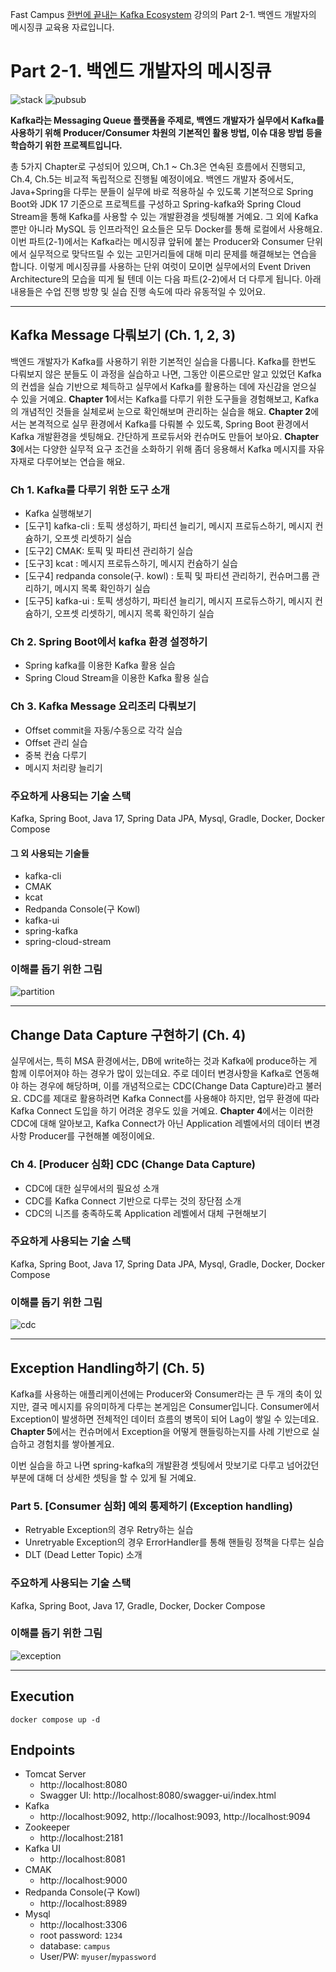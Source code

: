 Fast Campus [한번에 끝내는 Kafka Ecosystem](https://fastcampus.co.kr/dev_online_newkafka) 강의의 Part 2-1. 백엔드 개발자의 메시징큐 교육용 자료입니다.

# Part 2-1. 백엔드 개발자의 메시징큐

![stack](md_resource/stack.png)
![pubsub](md_resource/pubsub.png)

**Kafka라는 Messaging Queue 플랫폼을 주제로, 백엔드 개발자가 실무에서 Kafka를 사용하기 위해 Producer/Consumer 차원의 기본적인 활용 방법, 이슈 대응 방법 등을 학습하기 위한 프로젝트입니다.**

총 5가지 Chapter로 구성되어 있으며, Ch.1 ~ Ch.3은 연속된 흐름에서 진행되고, Ch.4, Ch.5는 비교적 독립적으로 진행될 예정이에요.
백엔드 개발자 중에서도, Java+Spring을 다루는 분들이 실무에 바로 적용하실 수 있도록 기본적으로 Spring Boot와 JDK 17 기준으로 프로젝트를 구성하고 Spring-kafka와 Spring Cloud Stream을 통해 Kafka를 사용할 수 있는 개발환경을 셋팅해볼 거예요. 그 외에 Kafka 뿐만 아니라 MySQL 등 인프라적인 요소들은 모두 Docker를 통해 로컬에서 사용해요.
이번 파트(2-1)에서는 Kafka라는 메시징큐 앞뒤에 붙는 Producer와 Consumer 단위에서 실무적으로 맞닥뜨릴 수 있는 고민거리들에 대해 미리 문제를 해결해보는 연습을 합니다.
이렇게 메시징큐를 사용하는 단위 여럿이 모이면 실무에서의 Event Driven Architecture의 모습을 띠게 될 텐데 이는 다음 파트(2-2)에서 더 다루게 됩니다.
아래 내용들은 수업 진행 방향 및 실습 진행 속도에 따라 유동적일 수 있어요.

---

## Kafka Message 다뤄보기 (Ch. 1, 2, 3)

백엔드 개발자가 Kafka를 사용하기 위한 기본적인 실습을 다룹니다. Kafka를 한번도 다뤄보지 않은 분들도 이 과정을 실습하고 나면, 그동안 이론으로만 알고 있었던 Kafka의 컨셉을 실습 기반으로 체득하고 실무에서 Kafka를 활용하는 데에 자신감을 얻으실 수 있을 거예요.
**Chapter 1**에서는 Kafka를 다루기 위한 도구들을 경험해보고, Kafka의 개념적인 것들을 실체로써 눈으로 확인해보며 관리하는 실습을 해요.
**Chapter 2**에서는 본격적으로 실무 환경에서 Kafka를 다뤄볼 수 있도록, Spring Boot 환경에서 Kafka 개발환경을 셋팅해요. 간단하게 프로듀서와 컨슈머도 만들어 보아요.
**Chapter 3**에서는 다양한 실무적 요구 조건을 소화하기 위해 좀더 응용해서 Kafka 메시지를 자유자재로 다루어보는 연습을 해요.

### Ch 1. Kafka를 다루기 위한 도구 소개
- Kafka 실행해보기
- [도구1] kafka-cli : 토픽 생성하기, 파티션 늘리기, 메시지 프로듀스하기, 메시지 컨슘하기, 오프셋 리셋하기 실습
- [도구2] CMAK: 토픽 및 파티션 관리하기 실습
- [도구3] kcat : 메시지 프로듀스하기, 메시지 컨슘하기 실습
- [도구4] redpanda console(구. kowl) : 토픽 및 파티션 관리하기, 컨슈머그룹 관리하기, 메시지 목록 확인하기 실습
- [도구5] kafka-ui : 토픽 생성하기, 파티션 늘리기, 메시지 프로듀스하기, 메시지 컨슘하기, 오프셋 리셋하기, 메시지 목록 확인하기 실습

### Ch 2. Spring Boot에서 kafka 환경 설정하기
- Spring kafka를 이용한 Kafka 활용 실습
- Spring Cloud Stream을 이용한 Kafka 활용 실습

### Ch 3. Kafka Message 요리조리 다뤄보기
- Offset commit을 자동/수동으로 각각 실습
- Offset 관리 실습
- 중복 컨슘 다루기
- 메시지 처리량 늘리기

### 주요하게 사용되는 기술 스택

Kafka, Spring Boot, Java 17, Spring Data JPA, Mysql, Gradle, Docker, Docker Compose

#### 그 외 사용되는 기술들
- kafka-cli
- CMAK
- kcat
- Redpanda Console(구 Kowl)
- kafka-ui
- spring-kafka
- spring-cloud-stream

### 이해를 돕기 위한 그림

![partition](md_resource/partition.png)

---

## Change Data Capture 구현하기 (Ch. 4)

실무에서는, 특히 MSA 환경에서는, DB에 write하는 것과 Kafka에 produce하는 게 함께 이루어져야 하는 경우가 많이 있는데요. 주로 데이터 변경사항을 Kafka로 연동해야 하는 경우에 해당하며, 이를 개념적으로는 CDC(Change Data Capture)라고 불러요. CDC를 제대로 활용하려면 Kafka Connect를 사용해야 하지만, 업무 환경에 따라 Kafka Connect 도입을 하기 어려운 경우도 있을 거예요. **Chapter 4**에서는 이러한 CDC에 대해 알아보고, Kafka Connect가 아닌 Application 레벨에서의 데이터 변경사항 Producer를 구현해볼 예정이에요.

### Ch 4. [Producer 심화] CDC (Change Data Capture)
- CDC에 대한 실무에서의 필요성 소개
- CDC를 Kafka Connect 기반으로 다루는 것의 장단점 소개
- CDC의 니즈를 충족하도록 Application 레벨에서 대체 구현해보기

### 주요하게 사용되는 기술 스택

Kafka, Spring Boot, Java 17, Spring Data JPA, Mysql, Gradle, Docker, Docker Compose

### 이해를 돕기 위한 그림

![cdc](md_resource/cdc.png)

---

## Exception Handling하기 (Ch. 5)

Kafka를 사용하는 애플리케이션에는 Producer와 Consumer라는 큰 두 개의 축이 있지만, 결국 메시지를 유의미하게 다루는 본게임은 Consumer입니다. Consumer에서 Exception이 발생하면 전체적인 데이터 흐름의 병목이 되어 Lag이 쌓일 수 있는데요. **Chapter 5**에서는 컨슈머에서 Exception을 어떻게 핸들링하는지를 사례 기반으로 실습하고 경험치를 쌓아볼게요.

이번 실습을 하고 나면 spring-kafka의 개발환경 셋팅에서 맛보기로 다루고 넘어갔던 부분에 대해 더 상세한 셋팅을 할 수 있게 될 거예요.

### Part 5. [Consumer 심화] 예외 통제하기 (Exception handling)
- Retryable Exception의 경우 Retry하는 실습
- Unretryable Exception의 경우 ErrorHandler를 통해 핸들링 정책을 다루는 실습
- DLT (Dead Letter Topic) 소개

### 주요하게 사용되는 기술 스택

Kafka, Spring Boot, Java 17, Gradle, Docker, Docker Compose

### 이해를 돕기 위한 그림

![exception](md_resource/exception.png)

---

## Execution

```
docker compose up -d
```

## Endpoints
- Tomcat Server
  - http://localhost:8080
  - Swagger UI: http://localhost:8080/swagger-ui/index.html
- Kafka
  - http://localhost:9092, http://localhost:9093, http://localhost:9094
- Zookeeper
  - http://localhost:2181
- Kafka UI
  - http://localhost:8081
- CMAK
  - http://localhost:9000
- Redpanda Console(구 Kowl)
  - http://localhost:8989
- Mysql
  - http://localhost:3306
  - root password: `1234`
  - database: `campus`
  - User/PW: `myuser`/`mypassword`
